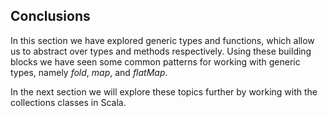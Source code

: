 ## Conclusions

In this section we have explored generic types and functions, which allow us to abstract over types and methods respectively. Using these building blocks we have seen some common patterns for working with generic types, namely *fold*, *map*, and *flatMap*.

In the next section we will explore these topics further by working with the collections classes in Scala.
